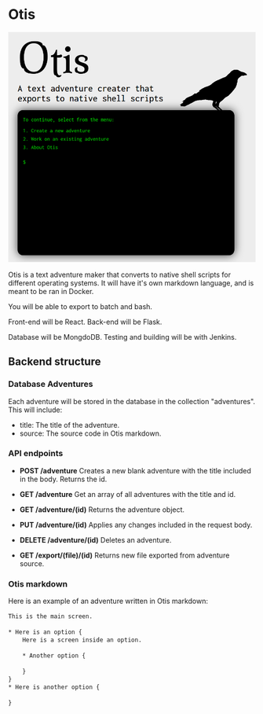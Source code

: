 # Otis

![](screenshot.png)

Otis is a text adventure maker that converts to native shell scripts for different operating systems.
It will have it's own markdown language, and is meant to be ran in Docker.

You will be able to export to batch and bash.

Front-end will be React.
Back-end will be Flask.

Database will be MongdoDB.
Testing and building will be with Jenkins.


## Backend structure

### Database Adventures
Each adventure will be stored in the database in the collection "adventures".
This will include:

* title: The title of the adventure.
* source: The source code in Otis markdown.

### API endpoints

* **POST /adventure** Creates a new blank adventure with the title included in the body. Returns the id.
* **GET /adventure** Get an array of all adventures with the title and id.

* **GET /adventure/(id)** Returns the adventure object.
* **PUT /adventure/(id)** Applies any changes included in the request body.
* **DELETE /adventure/(id)** Deletes an adventure.

* **GET /export/(file)/(id)** Returns new file exported from adventure source.


### Otis markdown
Here is an example of an adventure written in Otis markdown:

```
This is the main screen.

* Here is an option {
    Here is a screen inside an option.

    * Another option {

    }
}
* Here is another option {

}
```
